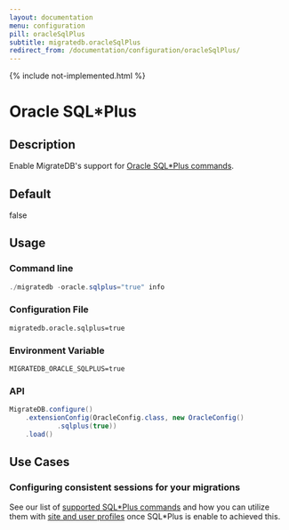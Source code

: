 ```yaml
---
layout: documentation
menu: configuration
pill: oracleSqlPlus
subtitle: migratedb.oracleSqlPlus
redirect_from: /documentation/configuration/oracleSqlPlus/
---
```

{% include not-implemented.html %}

# Oracle SQL*Plus

## Description

Enable MigrateDB's support for [Oracle SQL*Plus commands](/migratedb/documentation/database/oracle#sqlplus-commands).

## Default

false

## Usage

### Command line

```powershell
./migratedb -oracle.sqlplus="true" info
```

### Configuration File

```properties
migratedb.oracle.sqlplus=true
```

### Environment Variable

```properties
MIGRATEDB_ORACLE_SQLPLUS=true
```

### API

```java
MigrateDB.configure()
    .extensionConfig(OracleConfig.class, new OracleConfig()
            .sqlplus(true))
    .load()
```

## Use Cases

### Configuring consistent sessions for your migrations

See our list of [supported SQL\*Plus commands](/migratedb/documentation/database/oracle#sqlplus-commands) and how you can utilize
them with [site and user profiles](/migratedb/documentation/database/oracle#site-profiles-gloginsql--user-profiles-loginsql) once
SQL\*Plus is enable to achieved this.
